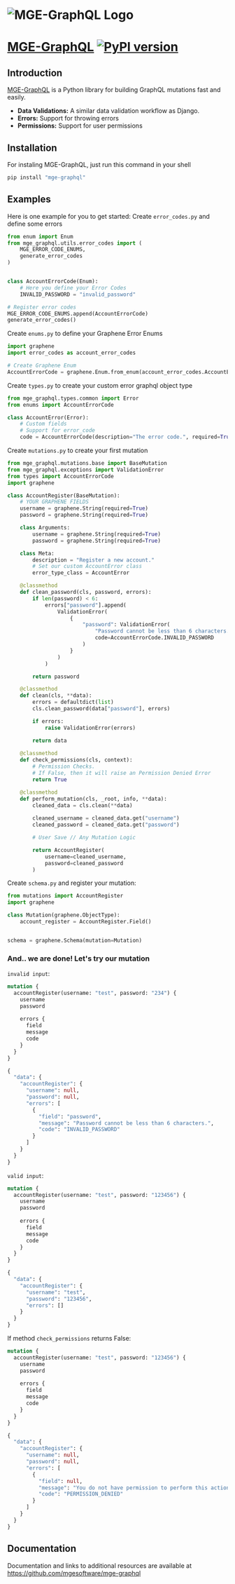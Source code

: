 # ![MGE-GraphQL Logo](https://mgedev.com/images/mge_logo.webp) 
# [MGE-GraphQL](https://pypi.org/project/mge-graphql/) [![PyPI version](https://badge.fury.io/py/mge-graphql.svg)](https://pypi.org/project/mge-graphql/)

## Introduction

[MGE-GraphQL](https://pypi.org/project/mge-graphql/) is a Python library for building GraphQL mutations fast and easily.

- **Data Validations:** A similar data validation workflow as Django.
- **Errors:** Support for throwing errors
- **Permissions:** Support for user permissions


## Installation

For instaling MGE-GraphQL, just run this command in your shell

```bash
pip install "mge-graphql"
```

## Examples

Here is one example for you to get started:
Create `error_codes.py` and define some errors
```python
from enum import Enum
from mge_graphql.utils.error_codes import (
    MGE_ERROR_CODE_ENUMS,
    generate_error_codes
)


class AccountErrorCode(Enum):
    # Here you define your Error Codes
    INVALID_PASSWORD = "invalid_password"

# Register error codes
MGE_ERROR_CODE_ENUMS.append(AccountErrorCode)
generate_error_codes()
```

Create `enums.py` to define your Graphene Error Enums

```python
import graphene
import error_codes as account_error_codes

# Create Graphene Enum
AccountErrorCode = graphene.Enum.from_enum(account_error_codes.AccountErrorCode)
```

Create `types.py` to create your custom error graphql object type
```python
from mge_graphql.types.common import Error
from enums import AccountErrorCode

class AccountError(Error):
    # Custom fields
    # Support for error_code
    code = AccountErrorCode(description="The error code.", required=True)
```

Create `mutations.py` to create your first mutation

```python
from mge_graphql.mutations.base import BaseMutation
from mge_graphql.exceptions import ValidationError
from types import AccountErrorCode
import graphene

class AccountRegister(BaseMutation):
    # YOUR GRAPHENE FIELDS
    username = graphene.String(required=True)
    password = graphene.String(required=True)

    class Arguments:
        username = graphene.String(required=True)
        password = graphene.String(required=True)

    class Meta:
        description = "Register a new account."
        # Set our custom AccountError class
        error_type_class = AccountError

    @classmethod
    def clean_password(cls, password, errors):
        if len(password) < 6:
            errors["password"].append(
                ValidationError(
                    {
                        "password": ValidationError(
                            "Password cannot be less than 6 characters.",
                            code=AccountErrorCode.INVALID_PASSWORD
                        )
                    }
                )
            )

        return password

    @classmethod
    def clean(cls, **data):
        errors = defaultdict(list)
        cls.clean_password(data["password"], errors)

        if errors:
            raise ValidationError(errors)

        return data
    
    @classmethod
    def check_permissions(cls, context):
        # Permission Checks. 
        # If False, then it will raise an Permission Denied Error
        return True

    @classmethod
    def perform_mutation(cls, _root, info, **data):
        cleaned_data = cls.clean(**data)
        
        cleaned_username = cleaned_data.get("username")
        cleaned_password = cleaned_data.get("password")

        # User Save // Any Mutation Logic

        return AccountRegister(
            username=cleaned_username, 
            password=cleaned_password
        )
```

Create `schema.py` and register your mutation:
```python
from mutations import AccountRegister
import graphene

class Mutation(graphene.ObjectType):
    account_register = AccountRegister.Field()


schema = graphene.Schema(mutation=Mutation)
````
### And.. we are done! Let's try our mutation

`invalid input`:
```graphql
mutation {
  accountRegister(username: "test", password: "234") {
    username
    password
    
    errors {
      field
      message
      code
    }
  }
}
```
```graphql
{
  "data": {
    "accountRegister": {
      "username": null,
      "password": null,
      "errors": [
        {
          "field": "password",
          "message": "Password cannot be less than 6 characters.",
          "code": "INVALID_PASSWORD"
        }
      ]
    }
  }
}
```

`valid input`:
```graphql
mutation {
  accountRegister(username: "test", password: "123456") {
    username
    password
    
    errors {
      field
      message
      code
    }
  }
}
```
```graphql
{
  "data": {
    "accountRegister": {
      "username": "test",
      "password": "123456",
      "errors": []
    }
  }
}
```

If method `check_permissions` returns False:
```graphql
mutation {
  accountRegister(username: "test", password: "123456") {
    username
    password
    
    errors {
      field
      message
      code
    }
  }
}
```
```graphql
{
  "data": {
    "accountRegister": {
      "username": null,
      "password": null,
      "errors": [
        {
          "field": null,
          "message": "You do not have permission to perform this action",
          "code": "PERMISSION_DENIED"
        }
      ]
    }
  }
}
```

## Documentation

Documentation and links to additional resources are available at
https://github.com/mgesoftware/mge-graphql
